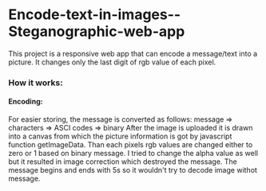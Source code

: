 # Encode-text-in-images--Steganographic-web-app
This project is a responsive web app that can encode a message/text into a picture. It changes only the last digit of rgb value of each pixel. 

### How it works:
#### Encoding:
For easier storing, the message is converted as follows: message => characters => ASCI codes => binary
After the image is uploaded it is drawn into a canvas from which the picture information is got by javascript function getImageData. 
Than each pixels rgb values are changed either to zero or 1 based on binary message. I tried to change the alpha value as well but it resulted in image correction which destroyed the message.
The message begins and ends with 5s so it wouldn't try to decode image withot message.
